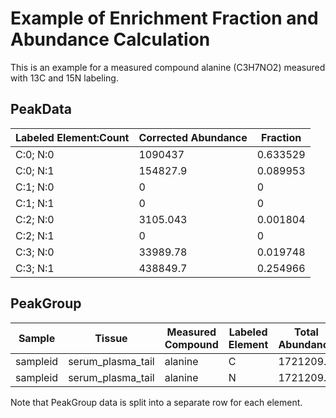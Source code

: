 # Example of Enrichment Fraction and Abundance Calculation

This is an example for a measured compound alanine (C3H7NO2) measured with 13C
and 15N labeling.

## PeakData

Labeled Element:Count | Corrected Abundance | Fraction
-- | -- | --
C:0; N:0 | 1090437 | 0.633529
C:0; N:1 | 154827.9 | 0.089953
C:1; N:0 | 0 | 0
C:1; N:1 | 0 | 0
C:2; N:0 | 3105.043 | 0.001804
C:2; N:1 | 0 | 0
C:3; N:0 | 33989.78 | 0.019748
C:3; N:1 | 438849.7 | 0.254966

## PeakGroup

Sample | Tissue | Measured Compound | Labeled Element | Total Abundance | Enrichment Fraction | Enrichment Abundance
-- | -- | -- | -- | -- | -- | --
sampleid | serum_plasma_tail | alanine | C | 1721209.0 | 0.2759 | 474909.4989
sampleid | serum_plasma_tail | alanine | N | 1721209.0 | 0.3449 | 593677.6307

Note that PeakGroup data is split into a separate row for each element.
